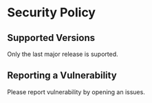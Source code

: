 # Security Policy

## Supported Versions

Only the last major release is suported. 

## Reporting a Vulnerability

Please report vulnerability by opening an issues.

